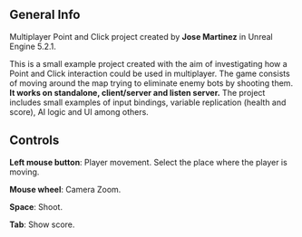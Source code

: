 ## General Info

Multiplayer Point and Click project created by **Jose Martinez** in Unreal Engine 5.2.1.

This is a small example project created with the aim of investigating how a Point and Click interaction could be used in multiplayer. The game consists of moving around the map trying to eliminate enemy bots by shooting them. **It works on standalone, client/server and listen server.** The project includes small examples of input bindings, variable replication (health and score), AI logic and UI among others.

## Controls

**Left mouse button**: Player movement. Select the place where the player is moving.

**Mouse wheel**: Camera Zoom.

**Space**: Shoot.

**Tab**: Show score.

